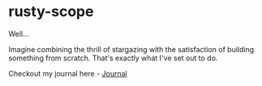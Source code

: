 # rusty-scope

Well... 

Imagine combining the thrill of stargazing with the satisfaction of building something from scratch. That's exactly what I've set out to do.

Checkout my journal here - [Journal](https://bill-callahan.github.io/rusty-scope/journal/) 
